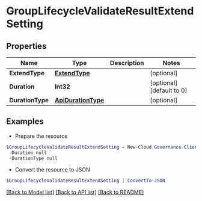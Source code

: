 # GroupLifecycleValidateResultExtendSetting
## Properties

Name | Type | Description | Notes
------------ | ------------- | ------------- | -------------
**ExtendType** | [**ExtendType**](ExtendType.md) |  | [optional] 
**Duration** | **Int32** |  | [optional] [default to 0]
**DurationType** | [**ApiDurationType**](ApiDurationType.md) |  | [optional] 

## Examples

- Prepare the resource
```powershell
$GroupLifecycleValidateResultExtendSetting = New-Cloud.Governance.ClientGroupLifecycleValidateResultExtendSetting  -ExtendType null `
 -Duration null `
 -DurationType null
```

- Convert the resource to JSON
```powershell
$GroupLifecycleValidateResultExtendSetting | ConvertTo-JSON
```

[[Back to Model list]](../README.md#documentation-for-models) [[Back to API list]](../README.md#documentation-for-api-endpoints) [[Back to README]](../README.md)

